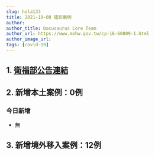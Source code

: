 ```yaml
---
slug: hola133
title: 2021-10-08 確診案例
author: 
author_title: Docusaurus Core Team
author_url: https://www.mohw.gov.tw/cp-16-60809-1.html
author_image_url: 
tags: [covid-19]
---
```


## 1. [衛福部公告連結](https://www.cdc.gov.tw/Bulletin/Detail/oz0HpU2guW-d_FOz7BBKQw?typeid=9)

## 2. 新增本土案例：0例

### 今日新增
* 無

## 3. 新增境外移入案例：12例
